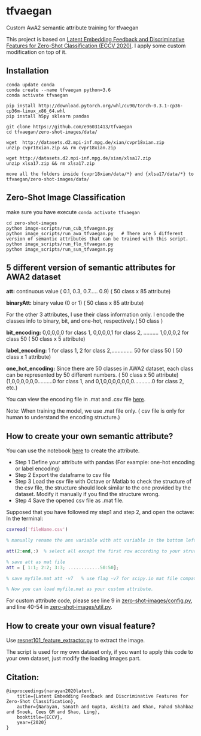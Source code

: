# tfvaegan
Custom AwA2 semantic attribute training for tfvaegan

This project is based on [Latent Embedding Feedback and Discriminative Features for Zero-Shot Classification (ECCV 2020)](https://github.com/akshitac8/tfvaegan). I apply some custom modification on top of it.

## Installation
```shell
conda update conda
conda create --name tfvaegan python=3.6
conda activate tfvaegan

pip install http://download.pytorch.org/whl/cu90/torch-0.3.1-cp36-cp36m-linux_x86_64.whl
pip install h5py sklearn pandas

git clone https://github.com/e96031413/tfvaegan
cd tfvaegan/zero-shot-images/data/

wget  http://datasets.d2.mpi-inf.mpg.de/xian/cvpr18xian.zip
unzip cvpr18xian.zip && rm cvpr18xian.zip

wget http://datasets.d2.mpi-inf.mpg.de/xian/xlsa17.zip
unzip xlsa17.zip && rm xlsa17.zip

move all the folders inside {cvpr18xian/data/*} and {xlsa17/data/*} to tfvaegan/zero-shot-images/data/
```

## Zero-Shot Image Classification

make sure you have execute ```conda activate tfvaegan```

```shell
cd zero-shot-images
python image-scripts/run_cub_tfvaegan.py
python image_scripts/run_awa_tfvaegan.py   # There are 5 different version of semantic attributes that can be trained with this script.
python image_scripts/run_flo_tfvaegan.py
python image_scripts/run_sun_tfvaegan.py
```

## 5 different version of semantic attributes for AWA2 dataset

**att:** continuous value ( 0.1, 0.3, 0.7..... 0.9) ( 50 class x 85 attribute)

**binaryAtt:** binary value (0 or 1)  ( 50 class x 85 attribute)

For the other 3 attributes, I use their class information only. I encode the classes info to binary, bit, and one-hot, respectively.( 50 class )

**bit_encoding:** 0,0,0,0,0 for class 1, 0,0,0,0,1 for class 2, .......... 1,0,0,0,2 for class 50 ( 50 class x 5 attribute)

**label_encoding:** 1 for class 1, 2 for class 2,.............. 50 for class 50 ( 50 class x 1 attribute)

**one_hot_encoding:** Since there are 50 classes in AWA2 dataset, each class can be represented by 50 different numbers. ( 50 class x 50 attribute)
(1,0,0,0,0,0,0..........0 for class 1, and
0,1,0,0,0,0,0,0,0............0 for class 2, etc.)

You can view the encoding file in .mat and .csv file [here](https://github.com/e96031413/tfvaegan/tree/main/zero-shot-images/data/AWA2).

Note: When training the model, we use .mat file only. ( csv file is only for human to understand the encoding structure.)

## How to create your own semantic attribute?
You can use the notebook [here](https://github.com/e96031413/tfvaegan/blob/main/zero-shot-images/data/AWA2/awa_create_custom_attribute.ipynb) to create the attribute.

* Step 1
Define your attribute with pandas (For example: one-hot encoding or label encoding)
* Step 2
Export the dataframe to csv file
* Step 3
Load the csv file with Octave or Matlab to check the structure of the csv file, the structure should look similar to the one provided by the dataset. Modify it manually if you find the structure wrong.
* Step 4
Save the opened csv file as .mat file.

Supposed that you have followed my step1 and step 2, and open the octave:
In the terminal:
```matlab
csvread('fileName.csv')

% manually rename the ans variable with att variable in the bottom left panel.

att(2:end,:)  % select all except the first row according to your structure

% save att as mat file
att = [ 1:1; 2:2; 3:3; ............50:50];

% save myfile.mat att -v7   % use flag -v7 for scipy.io mat file compatibility.

% Now you can load myfile.mat as your custom attribute.
```
For custom attribute code, please see line 9 in [zero-shot-images/config.py](https://github.com/e96031413/tfvaegan/blob/main/zero-shot-images/config.py#L9), and line 40-54 in [zero-shot-images/util.py](https://github.com/e96031413/tfvaegan/blob/main/zero-shot-images/util.py#L40-L54).

## How to create your own visual feature?
Use [resnet101_feature_extractor.py](https://github.com/e96031413/tfvaegan/blob/main/zero-shot-images/resnet101_feature_extractor.py) to extract the image.

The script is used for my own dataset only, if you want to apply this code to your own dataset, just modify the loading images part.

## Citation:
```
@inproceedings{narayan2020latent,
	title={Latent Embedding Feedback and Discriminative Features for Zero-Shot Classification},
	author={Narayan, Sanath and Gupta, Akshita and Khan, Fahad Shahbaz and Snoek, Cees GM and Shao, Ling},
	booktitle={ECCV},
	year={2020}
}

```
